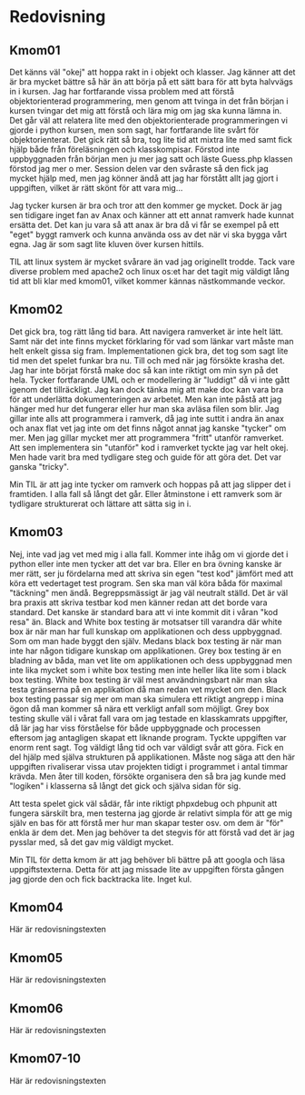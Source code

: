 ---
---
Redovisning
=========================

Kmom01
-------------------------

Det känns väl "okej" att hoppa rakt in i objekt och klasser. Jag känner att det är bra mycket bättre så här än att börja på ett sätt bara för att byta halvvägs in i kursen.
Jag har fortfarande vissa problem med att förstå objektorienterad programmering, men genom att tvinga in det från början i kursen tvingar det mig att förstå och lära mig om jag ska kunna lämna in. Det går väl att relatera lite med den objektorienterade programmeringen vi gjorde i python kursen, men som sagt, har fortfarande lite svårt för objektorienterat. Det gick rätt så bra, tog lite tid att mixtra lite med samt fick hjälp både från föreläsningen och klasskompisar. Förstod inte uppbyggnaden från början men ju mer jag satt och läste Guess.php klassen förstod jag mer o mer. Session delen var den svåraste så den fick jag mycket hjälp med, men jag könner ändå att jag har förstått allt jag gjort i uppgiften, vilket är rätt skönt för att vara mig...

Jag tycker kursen är bra och tror att den kommer ge mycket. Dock är jag sen tidigare inget fan av Anax och känner att ett annat ramverk hade kunnat ersätta det. Det kan ju vara så att anax är bra då vi får se exempel på ett "eget" byggt ramverk och kunna använda oss av det när vi ska bygga vårt egna. Jag är som sagt lite kluven över kursen hittils.

TIL att linux system är mycket svårare än vad jag originellt trodde. Tack vare diverse problem med apache2 och linux os:et har det tagit mig väldigt lång tid att bli klar med kmom01, vilket kommer kännas nästkommande veckor.

Kmom02
-------------------------

Det gick bra, tog rätt lång tid bara. Att navigera ramverket är inte helt lätt. Samt när det inte finns mycket förklaring för vad som länkar vart måste man helt enkelt gissa sig fram. Implementationen gick bra, det tog som sagt lite tid men det spelet funkar bra nu. Till och med när jag försökte krasha det.
Jag har inte börjat förstå make doc så kan inte riktigt om min syn på det hela. Tycker fortfarande UML och er modellering är "luddigt" då vi inte gått igenom det tillräckligt.
Jag kan dock tänka mig att make doc kan vara bra för att underlätta dokumenteringen av arbetet. Men kan inte påstå att jag hänger med hur det fungerar eller hur man ska avläsa filen som blir.
Jag gillar inte alls att programmera i ramverk, då jag inte suttit i andra än anax och anax flat vet jag inte om det finns något annat jag kanske "tycker" om mer. Men jag gillar mycket mer att programmera "fritt" utanför ramverket. Att sen implementera sin "utanför" kod i ramverket tyckte jag var helt okej. Men hade varit bra med tydligare steg och guide för att göra det. Det var ganska "tricky".

Min TIL är att jag inte tycker om ramverk och hoppas på att jag slipper det i framtiden. I alla fall så långt det går. Eller åtminstone i ett ramverk som är tydligare strukturerat och lättare att sätta sig in i.


Kmom03
-------------------------

Nej, inte vad jag vet med mig i alla fall. Kommer inte ihåg om vi gjorde det i python eller inte men tycker att det var bra. Eller en bra övning kanske är mer rätt, ser ju fördelarna med att skriva sin egen "test kod" jämfört med att köra ett vedertaget test program. Sen ska man väl köra båda för maximal "täckning" men ändå.
Begreppsmässigt är jag väl neutralt ställd. Det är väl bra praxis att skriva testbar kod men känner redan att det borde vara standard. Det kanske är standard bara att vi inte kommit dit i våran "kod resa" än. Black and White box testing är motsatser till varandra där white box är när man har full kunskap om applikationen och dess uppbyggnad. Som om man hade byggt den själv. Medans black box testing är när man inte har någon tidigare kunskap om applikationen. Grey box testing är en bladning av båda, man vet lite om applikationen och dess uppbyggnad men inte lika mycket som i white box testing men inte heller lika lite som i black box testing. White box testing är väl mest användningsbart när man ska testa gränserna på en applikation då man redan vet mycket om den. Black box testing passar sig mer om man ska simulera ett riktigt angrepp i mina ögon då man kommer så nära ett verkligt anfall som möjligt. Grey box testing skulle väl i vårat fall vara om jag testade en klasskamrats uppgifter, då lär jag har viss förståelse för både uppbyggnade och processen eftersom jag antagligen skapat ett liknande program. Tyckte uppgiften var enorm rent sagt. Tog väldigt lång tid och var väldigt svår att göra. Fick en del hjälp med själva strukturen på applikationen. Måste nog säga att den här uppgiften rivaliserar vissa utav projekten tidigt i programmet i antal timmar krävda. Men åter till koden, försökte organisera den så bra jag kunde med "logiken" i klasserna så långt det gick och själva sidan för sig.

Att testa spelet gick väl sådär, får inte riktigt phpxdebug och phpunit att fungera särskilt bra, men testerna jag gjorde är relativt simpla för att ge mig själv en bas för att förstå mer hur man skapar tester osv. om dem är "för" enkla är dem det. Men jag behöver ta det stegvis för att förstå vad det är jag pysslar med, så det gav mig väldigt mycket.

Min TIL för detta kmom är att jag behöver bli bättre på att googla och läsa uppgiftstexterna. Detta för att jag missade lite av uppgiften första gången jag gjorde den och fick backtracka lite. Inget kul.


Kmom04
-------------------------

Här är redovisningstexten



Kmom05
-------------------------

Här är redovisningstexten



Kmom06
-------------------------

Här är redovisningstexten



Kmom07-10
-------------------------

Här är redovisningstexten
